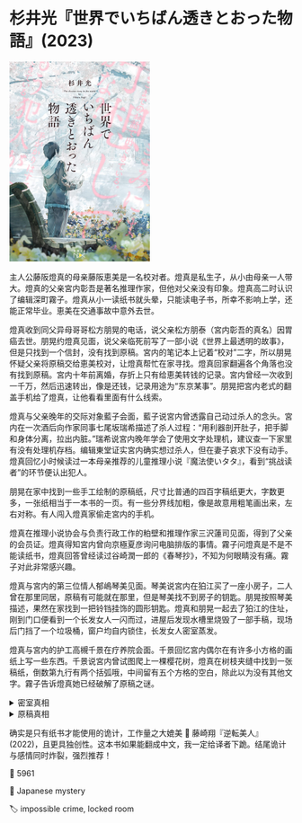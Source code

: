 # 杉井光『世界でいちばん透きとおった物語』(2023)

<img src=images/2023_cover.jpg width=250/>

主人公藤阪燈真的母亲藤阪恵美是一名校对者。燈真是私生子，从小由母亲一人带大。燈真的父亲宮内彰吾是著名推理作家，但他对父亲没有印象。燈真高二时认识了编辑深町霧子。燈真从小一读纸书就头晕，只能读电子书，所幸不影响上学，还能正常毕业。恵美在交通事故中意外去世。

燈真收到同父异母哥哥松方朋晃的电话，说父亲松方朋泰（宮内彰吾的真名）因胃癌去世。朋晃约燈真见面，说父亲临死前写了一部小说《世界上最透明的故事》，但是只找到一个信封，没有找到原稿。宮内的笔记本上记着“校对”二字，所以朋晃怀疑父亲将原稿交给恵美校对，让燈真帮忙在家寻找。燈真回家翻遍各个角落也没有找到原稿。宮内十年前离婚，存折上只有给恵美转钱的记录。宮内曾经一次收到一千万，然后迅速转出，像是还钱，记录用途为“东京某事”。朋晃把宮内老式的翻盖手机给了燈真，让他看看里面有什么线索。

燈真与父亲晚年的交际对象藍子会面，藍子说宮内曾透露自己动过杀人的念头。宮内在一次酒后向作家同事七尾坂瑞希描述了杀人过程：“用利器剖开肚子，把手脚和身体分离，拉出内脏。”瑞希说宮内晚年学会了使用文字处理机，建议查一下家里有没有处理机存档。编辑東堂证实宮内确实想过杀人，但在妻子哀求下没有动手。燈真回忆小时候读过一本母亲推荐的儿童推理小说『魔法使いタタ』，看到“挑战读者”的环节便认出犯人。

朋晃在家中找到一些手工绘制的原稿纸，尺寸比普通的四百字稿纸更大，字数更多，一张纸相当于一本书的一页。有一些分界线加粗，像是故意用粗笔画出来，左右对称。有人闯入燈真家偷走宮内的手机。

燈真在推理小说协会与负责行政工作的粕壁和推理作家三沢蓮司见面，得到了父亲的会员证。燈真得知宮内曾向京極夏彦询问电脑排版的事情。霧子问燈真是不是不能读纸书，燈真回答曾经读过谷崎潤一郎的《春琴抄》，不知为何眼睛没有痛。霧子对此非常感兴趣。

燈真与宮内的第三位情人郁嶋琴美见面。琴美说宮内在狛江买了一座小房子，二人曾在那里同居，原稿有可能就在那里，但是琴美找不到房子的钥匙。朋晃按照琴美描述，果然在家找到一把铃铛挂饰的圆形钥匙。燈真和朋晃一起去了狛江的住址，刚到门口便看到一个长发女人一闪而过，进屋后发现水槽里烧毁了一部手稿，现场后门挡了一个垃圾桶，窗户均自内锁住，长发女人密室蒸发。

燈真与宮内的护工高槻千景在疗养院会面。千景回忆宮内偶尔在有许多小方格的画纸上写一些东西。千景说宮内曾试图爬上一棵樱花树，燈真在树枝夹缝中找到一张稿纸，倒数第九行有两个括弧哦，中间留有五个方格的空白，除此以为没有其他文字。霧子告诉燈真她已经破解了原稿之谜。

<details><summary>密室真相</summary>
宮内前妻偷走了宮内的手机。她从朋晃的手机得知狛江的地址，提前赶到烧毁了手稿，从后门逃脱。朋晃为了给母亲掩护，把后门用垃圾桶挡在。
</details>

<details><summary>原稿真相</summary>
宮内描述的杀人方法“用利器剖开肚子，把手脚和身体分离，拉出内脏”是指堕胎，胎儿就是主人公燈真。燈真天生眼睛敏感，能看到纸背透过来的文字，所以阅读纸书有困难。他读『魔法使いタタ』看到“挑战读者”便认出犯人，是因为看到了后面一页透过来的犯人名字。魔法使的名字“タタ”就是“松方朋泰”（まほうつかいたた）。他读《春琴抄》眼睛不痛，是因为该书没有换行，几乎整页都被文字填满。宮内转账一千万是为了给燈真治病。

宮内临死前想给燈真写一本只有他能读的小说。这部小说每一页的正反面文本布局左右对称，文本背后总有文本，空白背后总有空白，所以无法看透。而杉井光的这部小说本身，也是采用这样的文本布局！举例如下：

<img src=images/2023_page_a.png width=475/>
<img src=images/2023_page_b.png width=475/>

小说最后一页有一对中空括弧，透过下一页的文字“ありがとう”。

<img src=images/2023_last_page.png width=475/>
</details>

确实是只有纸书才能使用的诡计，工作量之大媲美 📖 藤崎翔『逆転美人』(2022)，且更具独创性。这本书如果能翻成中文，我一定给译者下跪。结尾诡计与感情同时炸裂，强烈推荐！

:link: 5961

:file_folder: Japanese mystery

:label: impossible crime, locked room
